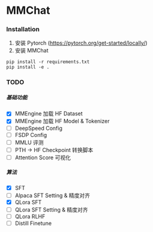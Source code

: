# MMChat

### Installation

1. 安装 Pytorch (https://pytorch.org/get-started/locally/)
2. 安装 MMChat

```
pip install -r requirements.txt
pip install -e .
```

### TODO

##### 基础功能

- [x] MMEngine 加载 HF Dataset
- [x] MMEngine 加载 HF Model & Tokenizer
- [ ] DeepSpeed Config
- [ ] FSDP Config
- [ ] MMLU 评测
- [ ] PTH -> HF Checkpoint 转换脚本
- [ ] Attention Score 可视化

##### 算法

- [x] SFT
- [ ] Alpaca SFT Setting & 精度对齐
- [x] QLora SFT
- [ ] QLora SFT Setting & 精度对齐
- [ ] QLora RLHF
- [ ] Distill Finetune
